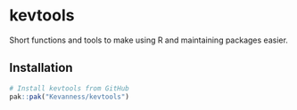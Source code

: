 # kevtools

Short functions and tools to make using R and maintaining packages easier.

## Installation

```r
# Install kevtools from GitHub
pak::pak("Kevanness/kevtools")
```
